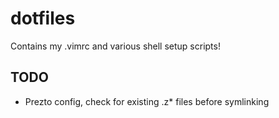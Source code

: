 # dotfiles
Contains my .vimrc and various shell setup scripts!

## TODO
* Prezto config, check for existing .z* files before symlinking
